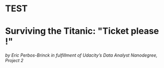  # TEST  
 
 # Surviving the Titanic: "Ticket please !"  
 
 
_by Eric Perbos-Brinck in fulfillment of Udacity’s Data Analyst Nanodegree, Project 2_
</br>
